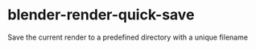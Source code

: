 # blender-render-quick-save
Save the current render to a predefined directory with a unique filename
